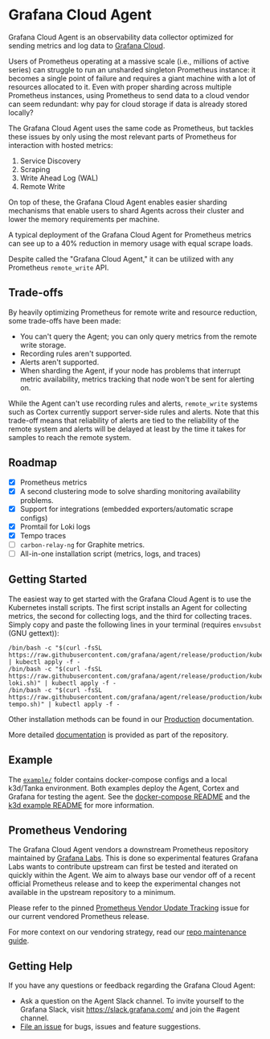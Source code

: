 # Grafana Cloud Agent

Grafana Cloud Agent is an observability data collector optimized for sending
metrics and log data to [Grafana Cloud](https://grafana.com/products/cloud/).

Users of Prometheus operating at a massive scale (i.e., millions of active
series) can struggle to run an unsharded singleton Prometheus instance: it becomes a
single point of failure and requires a giant machine with a lot of resources
allocated to it. Even with proper sharding across multiple Prometheus instances,
using Prometheus to send data to a cloud vendor can seem redundant: why pay for
cloud storage if data is already stored locally?

The Grafana Cloud Agent uses the same code as Prometheus, but tackles these issues
by only using the most relevant parts of Prometheus for interaction with hosted
metrics:

1. Service Discovery
2. Scraping
3. Write Ahead Log (WAL)
4. Remote Write

On top of these, the Grafana Cloud Agent enables easier sharding mechanisms that
enable users to shard Agents across their cluster and lower the memory requirements
per machine.

A typical deployment of the Grafana Cloud Agent for Prometheus metrics can see
up to a 40% reduction in memory usage with equal scrape loads.

Despite called the "Grafana Cloud Agent," it can be utilized with any Prometheus
`remote_write` API.

## Trade-offs

By heavily optimizing Prometheus for remote write and resource reduction, some
trade-offs have been made:

- You can't query the Agent; you can only query metrics from the remote write
  storage.
- Recording rules aren't supported.
- Alerts aren't supported.
- When sharding the Agent, if your node has problems that interrupt metric
  availability, metrics tracking that node won't be sent for alerting on.

While the Agent can't use recording rules and alerts, `remote_write` systems such
as Cortex currently support server-side rules and alerts. Note that this trade-off
means that reliability of alerts are tied to the reliability of the remote system
and alerts will be delayed at least by the time it takes for samples to reach
the remote system.

## Roadmap

- [x] Prometheus metrics
- [x] A second clustering mode to solve sharding monitoring availability problems.
- [x] Support for integrations (embedded exporters/automatic scrape configs)
- [x] Promtail for Loki logs
- [x] Tempo traces
- [ ] `carbon-relay-ng` for Graphite metrics.
- [ ] All-in-one installation script (metrics, logs, and traces)

## Getting Started

The easiest way to get started with the Grafana Cloud Agent is to use the
Kubernetes install scripts. The first script installs an Agent for collecting
metrics, the second for collecting logs, and the third for collecting traces.
Simply copy and paste the following lines in your terminal (requires `envsubst`
(GNU gettext)):

```
/bin/bash -c "$(curl -fsSL https://raw.githubusercontent.com/grafana/agent/release/production/kubernetes/install.sh)" | kubectl apply -f -
/bin/bash -c "$(curl -fsSL https://raw.githubusercontent.com/grafana/agent/release/production/kubernetes/install-loki.sh)" | kubectl apply -f -
/bin/bash -c "$(curl -fsSL https://raw.githubusercontent.com/grafana/agent/release/production/kubernetes/install-tempo.sh)" | kubectl apply -f -
```

Other installation methods can be found in our
[Production](./production/README.md) documentation.

More detailed [documentation](./docs/README.md) is provided as part of the
repository.

## Example

The [`example/`](./example) folder contains docker-compose configs and a local
k3d/Tanka environment. Both examples deploy the Agent, Cortex and Grafana for
testing the agent. See the [docker-compose README](./example/docker-compose/README.md)
and the [k3d example README](./example/k3d/README.md) for more information.

## Prometheus Vendoring

The Grafana Cloud Agent vendors a downstream Prometheus repository maintained by
[Grafana Labs](https://github.com/grafana/prometheus). This is done so experimental
features Grafana Labs wants to contribute upstream can first be tested and iterated on
quickly within the Agent. We aim to always base our vendor off of a recent official
Prometheus release and to keep the experimental changes not available in the upstream
repository to a minimum.

Please refer to the pinned 
[Prometheus Vendor Update Tracking](https://github.com/grafana/agent/issues/112) issue 
for our current vendored Prometheus release. 

For more context on our vendoring strategy, read our
[repo maintenance guide](./docs/maintaining.md#grafanaprometheus-maintenance).

## Getting Help

If you have any questions or feedback regarding the Grafana Cloud Agent:

* Ask a question on the Agent Slack channel. To invite yourself to the Grafana
  Slack, visit https://slack.grafana.com/ and join the #agent channel.
* [File an issue](https://github.com/grafana/agent/issues/new) for bugs, issues
  and feature suggestions.
